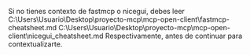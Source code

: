 Si no tienes contexto de fastmcp o nicegui, debes leer C:\Users\Usuario\Desktop\proyecto-mcp\mcp-open-client\fastmcp-cheatsheet.md
C:\Users\Usuario\Desktop\proyecto-mcp\mcp-open-client\nicegui_cheatsheet.md
Respectivamente, antes de continuar para contextualizarte.